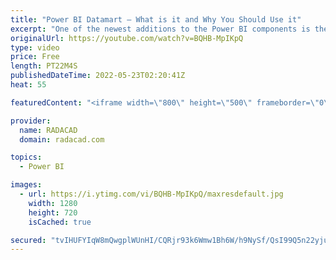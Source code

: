 ```yaml
---
title: "Power BI Datamart – What is it and Why You Should Use it"
excerpt: "One of the newest additions to the Power BI components is the Datamart. Power BI Datamart is more than just another feature, it is a major milestone where the development of Power BI solutions will be revolutionized based on that. This is a feature that helps both citizen data analysts and developers."
originalUrl: https://youtube.com/watch?v=BQHB-MpIKpQ
type: video
price: Free
length: PT22M4S
publishedDateTime: 2022-05-23T02:20:41Z
heat: 55

featuredContent: "<iframe width=\"800\" height=\"500\" frameborder=\"0\" src=\"https://www.youtube.com/embed/BQHB-MpIKpQ\" allow=\"accelerometer; autoplay; encrypted-media; gyroscope; picture-in-picture\" allowfullscreen></iframe>"

provider:
  name: RADACAD
  domain: radacad.com

topics:
  - Power BI

images:
  - url: https://i.ytimg.com/vi/BQHB-MpIKpQ/maxresdefault.jpg
    width: 1280
    height: 720
    isCached: true

secured: "tvIHUFYIqW8mQwgplWUnHI/CQRjr93k6Wmw1Bh6W/h9NySf/QsI99Q5n22yjufYMfy0yhXj/k3eXnJQTRw/JUn7/Ipi2v/mzcACZlBtPVXkpzn2p+MsNulE9dNQ40Ebv3nJ5m8GsBv1bvnjw9DMZFYUfz2ehwg69nVI6ajWX7KfdYcfQvqPTuN52UHO9M8smv1HPIH3dDnrS9ZyBEoQyKujMPOTy2erzQn8sL+dcFbhIksE+wEKZ+wqsgrG19mdyXVo5PYMSMVskS4/hVspwLLAgKveo9a21iGp3k6gR1i8FzC/Tdvp0wBSqlVZrueJ14Zmgpm5IphfSxGAbqaVi4WSeOnj/GS7BOCDsZT13Dgo5D4pbjWf0Q/ZwBd4DkDqc5PzH12HCN0XEAESjFlJ48cyZei4eZ7fxK5POwlEkKg4=;H2WzXvmTNqlMkKyuMCDEKg=="
---
```


